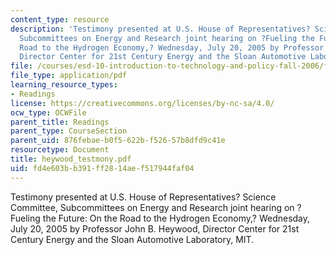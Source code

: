 ```yaml
---
content_type: resource
description: 'Testimony presented at U.S. House of Representatives? Science Committee,
  Subcommittees on Energy and Research joint hearing on ?Fueling the Future: On the
  Road to the Hydrogen Economy,? Wednesday, July 20, 2005 by Professor John B. Heywood,
  Director Center for 21st Century Energy and the Sloan Automotive Laboratory, MIT.'
file: /courses/esd-10-introduction-to-technology-and-policy-fall-2006/fd4e603bb391ff2814aef517944faf04_heywood_testmony.pdf
file_type: application/pdf
learning_resource_types:
- Readings
license: https://creativecommons.org/licenses/by-nc-sa/4.0/
ocw_type: OCWFile
parent_title: Readings
parent_type: CourseSection
parent_uid: 876febae-b0f5-622b-f526-57b8dfd9c41e
resourcetype: Document
title: heywood_testmony.pdf
uid: fd4e603b-b391-ff28-14ae-f517944faf04
---
```

Testimony presented at U.S. House of Representatives? Science Committee, Subcommittees on Energy and Research joint hearing on ?Fueling the Future: On the Road to the Hydrogen Economy,? Wednesday, July 20, 2005 by Professor John B. Heywood, Director Center for 21st Century Energy and the Sloan Automotive Laboratory, MIT.
